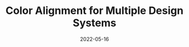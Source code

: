 ---
date: 2022-05-16
permalink: false
publisher: wix
tags:
  - design-systems
  - colors
target_url: https://wix-ux.com/color-alignment-for-multiple-design-systems-de87ef3547cb
title: Color Alignment for Multiple Design Systems
---